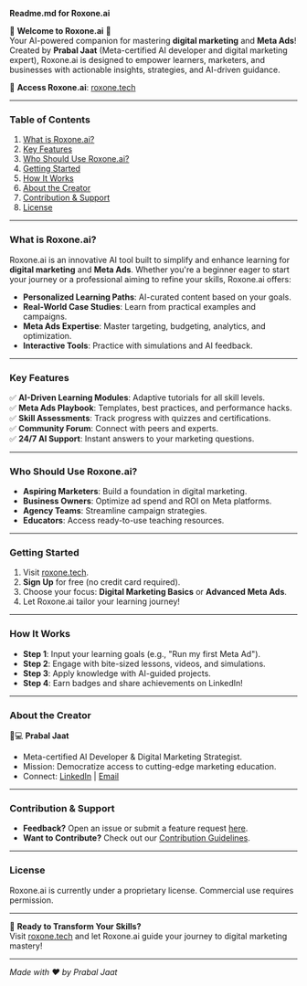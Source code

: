 **Readme.md for Roxone.ai**  

🌟 **Welcome to Roxone.ai** 🌟  
Your AI-powered companion for mastering **digital marketing** and **Meta Ads**! Created by **Prabal Jaat** (Meta-certified AI developer and digital marketing expert), Roxone.ai is designed to empower learners, marketers, and businesses with actionable insights, strategies, and AI-driven guidance.  

🔗 **Access Roxone.ai**: [roxone.tech](https://roxone.tech)  

---

### **Table of Contents**  
1. [What is Roxone.ai?](#what-is-roxoneai)  
2. [Key Features](#key-features)  
3. [Who Should Use Roxone.ai?](#who-should-use-roxoneai)  
4. [Getting Started](#getting-started)  
5. [How It Works](#how-it-works)  
6. [About the Creator](#about-the-creator)  
7. [Contribution & Support](#contribution--support)  
8. [License](#license)  

---

### **What is Roxone.ai?**  
Roxone.ai is an innovative AI tool built to simplify and enhance learning for **digital marketing** and **Meta Ads**. Whether you're a beginner eager to start your journey or a professional aiming to refine your skills, Roxone.ai offers:  
- **Personalized Learning Paths**: AI-curated content based on your goals.  
- **Real-World Case Studies**: Learn from practical examples and campaigns.  
- **Meta Ads Expertise**: Master targeting, budgeting, analytics, and optimization.  
- **Interactive Tools**: Practice with simulations and AI feedback.  

---

### **Key Features**  
✅ **AI-Driven Learning Modules**: Adaptive tutorials for all skill levels.  
✅ **Meta Ads Playbook**: Templates, best practices, and performance hacks.  
✅ **Skill Assessments**: Track progress with quizzes and certifications.  
✅ **Community Forum**: Connect with peers and experts.  
✅ **24/7 AI Support**: Instant answers to your marketing questions.  

---

### **Who Should Use Roxone.ai?**  
- **Aspiring Marketers**: Build a foundation in digital marketing.  
- **Business Owners**: Optimize ad spend and ROI on Meta platforms.  
- **Agency Teams**: Streamline campaign strategies.  
- **Educators**: Access ready-to-use teaching resources.  

---

### **Getting Started**  
1. Visit [roxone.tech](https://roxone.tech).  
2. **Sign Up** for free (no credit card required).  
3. Choose your focus: **Digital Marketing Basics** or **Advanced Meta Ads**.  
4. Let Roxone.ai tailor your learning journey!  

---

### **How It Works**  
- **Step 1**: Input your learning goals (e.g., "Run my first Meta Ad").  
- **Step 2**: Engage with bite-sized lessons, videos, and simulations.  
- **Step 3**: Apply knowledge with AI-guided projects.  
- **Step 4**: Earn badges and share achievements on LinkedIn!  

---

### **About the Creator**  
👨💻 **Prabal Jaat**  
- Meta-certified AI Developer & Digital Marketing Strategist.  
- Mission: Democratize access to cutting-edge marketing education.  
- Connect: [LinkedIn](https://linkedin.com/in/prabaljaat) | [Email](mailto:prabal@tuta.io)  

---

### **Contribution & Support**  
- **Feedback?** Open an issue or submit a feature request [here](https://github.com/roxone-ai/support).  
- **Want to Contribute?** Check out our [Contribution Guidelines](https://roxone.tech/contribute).  

---

### **License**  
Roxone.ai is currently under a proprietary license. Commercial use requires permission.  

---

🚀 **Ready to Transform Your Skills?**  
Visit [roxone.tech](https://roxone.tech) and let Roxone.ai guide your journey to digital marketing mastery!  

---  
*Made with ❤️ by Prabal Jaat*
